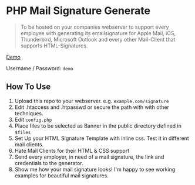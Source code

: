 # PHP Mail Signature Generate

> To be hosted on your companies webserver to support every employee with generating its emailsignature for Apple Mail, iOS, Thunderbird, Microsoft Outlook and every other Mail-Client that supports HTML-Signatures.

[Demo](https://signatur-demo.moritz-graf.de/)

Username / Password: `demo`

## How To Use

1. Upload this repo to your webserver. e.g. `example.com/signature`
2. Edit .htaccess and .htpasswd or secure the path with with other techniques.
3. Edit `config.php`
4. Place files to be selected as Banner in the public directory defined in `$files`
5. Set Up your HTML Signature Template with inline css. Test it in different mail clients.
6. Hate Mail Clients for their HTML & CSS support
7. Send every employer, in need of a mail signature, the link and credentials to the generator.
8. Show me how your mail signature looks! I'm happy to see working examples for beautiful mail signatures.
